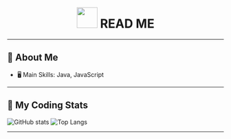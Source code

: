 <h1 align="center">
  <img src="https://em-content.zobj.net/thumbs/240/apple/354/jellyfish_1fabc.png" width="48" />
  READ ME
</h1>

<!-- <p align="center">
  <img src="https://media.giphy.com/media/gKCPKeGnUGIFAJGLc1/giphy.gif" width="180" alt="blue jellyfish" />
</p> -->

---

## 🪼 About Me

<!-- - 🌊 Like: jerryfish, flower -->
- 🖥️ Main Skills: Java, JavaScript

---

## 🐾 My Coding Stats

![GitHub stats](https://github-readme-stats.vercel.app/api?username=sakura-424&show_icons=true&theme=algolia)
![Top Langs](https://github-readme-stats.vercel.app/api/top-langs/?username=sakura-424&layout=compact&theme=algolia)

---
